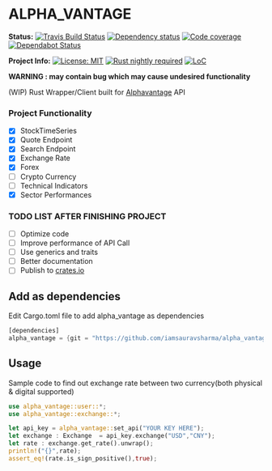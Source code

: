 # ALPHA_VANTAGE

**Status:**
[![Travis Build Status][build_badge]][build_link]
[![Dependency status][deps_badge]][deps_link]
[![Code coverage][codecov_badge]][codecov_link]
[![Dependabot Status][dependabot_badge]][dependabot_link]

**Project Info:**
[![License: MIT][license_badge]][license_link]
[![Rust nightly required][rust_badge]][rust_link]
[![LoC][loc_badge]][loc_link]


**WARNING : may contain bug which may cause undesired functionality** 

(WIP) Rust Wrapper/Client built for [Alphavantage][alphavantage_link]  API

### Project Functionality

- [X] StockTimeSeries
- [X] Quote Endpoint
- [X] Search Endpoint
- [X] Exchange Rate
- [X] Forex
- [ ] Crypto Currency
- [ ] Technical Indicators
- [X] Sector Performances

### TODO LIST AFTER FINISHING PROJECT

- [ ] Optimize code
- [ ] Improve performance of API Call 
- [ ] Use generics and traits
- [ ] Better documentation
- [ ] Publish to [crates.io][cratesio_link]

## Add as dependencies
Edit Cargo.toml file to add alpha_vantage as dependencies

```Rust
[dependencies]
alpha_vantage = {git = "https://github.com/iamsauravsharma/alpha_vantage"}
```

## Usage
Sample code to find out exchange rate between two currency(both physical & digital supported)

```Rust
use alpha_vantage::user::*;
use alpha_vantage::exchange::*;

let api_key = alpha_vantage::set_api("YOUR KEY HERE");
let exchange : Exchange  = api_key.exchange("USD","CNY");
let rate : exchange.get_rate().unwrap();
println!("{}",rate);
assert_eq!(rate.is_sign_positive(),true);
```

[build_badge]: https://travis-ci.com/iamsauravsharma/alpha_vantage.svg?branch=master
[build_link]: https://travis-ci.com/iamsauravsharma/alpha_vantage
[deps_badge]: https://deps.rs/repo/github/iamsauravsharma/alpha_vantage/status.svg
[deps_link]: https://deps.rs/repo/github/iamsauravsharma/alpha_vantage
[codecov_badge]: https://img.shields.io/codecov/c/github/iamsauravsharma/alpha_vantage.svg
[codecov_link]: https://codecov.io/gh/iamsauravsharma/alpha_vantage
[dependabot_badge]: https://api.dependabot.com/badges/status?host=github&repo=iamsauravsharma/alpha_vantage
[dependabot_link]: https://dependabot.com
[license_badge]: https://img.shields.io/github/license/iamsauravsharma/alpha_vantage.svg
[license_link]: LICENSE
[rust_badge]: https://img.shields.io/badge/rust-nightly-blue.svg
[rust_link]: https://rustup.rs
[loc_badge]: https://tokei.rs/b1/github/iamsauravsharma/alpha_vantage
[loc_link]: https://github.com/iamsauravsharma/alpha_vantage
[alphavantage_link]: https://alphavantage.co
[cratesio_link]: https://crates.io